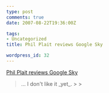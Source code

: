 ```yaml
---
type: post
comments: true
date: 2007-08-22T19:36:00Z

tags:
- Uncategorized
title: Phil Plait reviews Google Sky

wordpress_id: 32
---
```


[Phil Plait reviews Google Sky](http://www.badastronomy.com/bablog/2007/08/22/google-sky/)





<blockquote>... I don't like it _yet_.
> 
> </blockquote>
